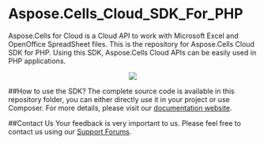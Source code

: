 # Aspose.Cells_Cloud_SDK_For_PHP
Aspose.Cells for Cloud is a Cloud API to work with Microsoft Excel and OpenOffice SpreadSheet files. This is the repository for Aspose.Cells Cloud SDK for PHP. Using this SDK, Aspose.Cells Cloud APIs can be easily used in PHP applications.

<p align="center">
  <a title="Download complete Aspose.Cells for Cloud source code" href="https://github.com/asposecells/Aspose_Cells_Cloud/archive/master.zip">
	<img src="https://raw.github.com/AsposeExamples/java-examples-dashboard/master/images/downloadZip-Button-Large.png" />
  </a>
</p>

##How to use the SDK?
The complete source code is available in this repository folder, you can either directly use it in your project or use Composer. For more details, please visit our [documentation website](http://www.aspose.com/docs/display/cellscloud/Available+SDKs).


##Contact Us
Your feedback is very important to us. Please feel free to contact us using our [Support Forums](https://www.aspose.com/community/forums/).
